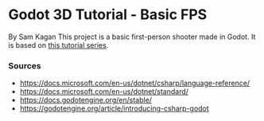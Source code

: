 # Godot 3D Tutorial - Basic FPS
By Sam Kagan
This project is a basic first-person shooter made in Godot.
It is based on [this tutorial series](https://www.youtube.com/playlist?list=PLiUQR4U_J9efMalyhB1DtqywA_HPg-FrR).

### Sources
* https://docs.microsoft.com/en-us/dotnet/csharp/language-reference/
* https://docs.microsoft.com/en-us/dotnet/standard/
* https://docs.godotengine.org/en/stable/
* https://godotengine.org/article/introducing-csharp-godot
